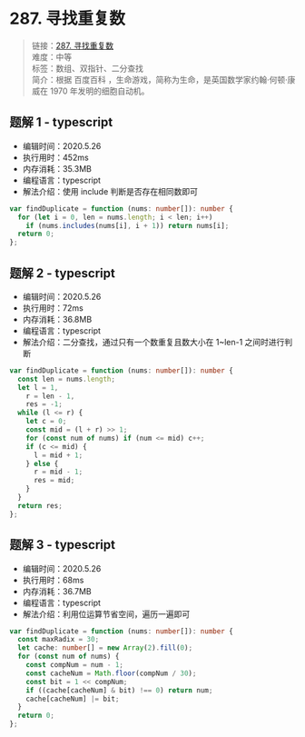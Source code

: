 # 287. 寻找重复数

> 链接：[287. 寻找重复数](https://leetcode-cn.com/problems/find-the-duplicate-number/)  
> 难度：中等  
> 标签：数组、双指针、二分查找  
> 简介：根据 百度百科 ，生命游戏，简称为生命，是英国数学家约翰·何顿·康威在 1970 年发明的细胞自动机。

## 题解 1 - typescript

- 编辑时间：2020.5.26
- 执行用时：452ms
- 内存消耗：35.3MB
- 编程语言：typescript
- 解法介绍：使用 include 判断是否存在相同数即可

```typescript
var findDuplicate = function (nums: number[]): number {
  for (let i = 0, len = nums.length; i < len; i++)
    if (nums.includes(nums[i], i + 1)) return nums[i];
  return 0;
};
```

## 题解 2 - typescript

- 编辑时间：2020.5.26
- 执行用时：72ms
- 内存消耗：36.8MB
- 编程语言：typescript
- 解法介绍：二分查找，通过只有一个数重复且数大小在 1~len-1 之间时进行判断

```typescript
var findDuplicate = function (nums: number[]): number {
  const len = nums.length;
  let l = 1,
    r = len - 1,
    res = -1;
  while (l <= r) {
    let c = 0;
    const mid = (l + r) >> 1;
    for (const num of nums) if (num <= mid) c++;
    if (c <= mid) {
      l = mid + 1;
    } else {
      r = mid - 1;
      res = mid;
    }
  }
  return res;
};
```

## 题解 3 - typescript

- 编辑时间：2020.5.26
- 执行用时：68ms
- 内存消耗：36.7MB
- 编程语言：typescript
- 解法介绍：利用位运算节省空间，遍历一遍即可

```typescript
var findDuplicate = function (nums: number[]): number {
  const maxRadix = 30;
  let cache: number[] = new Array(2).fill(0);
  for (const num of nums) {
    const compNum = num - 1;
    const cacheNum = Math.floor(compNum / 30);
    const bit = 1 << compNum;
    if ((cache[cacheNum] & bit) !== 0) return num;
    cache[cacheNum] |= bit;
  }
  return 0;
};
```
